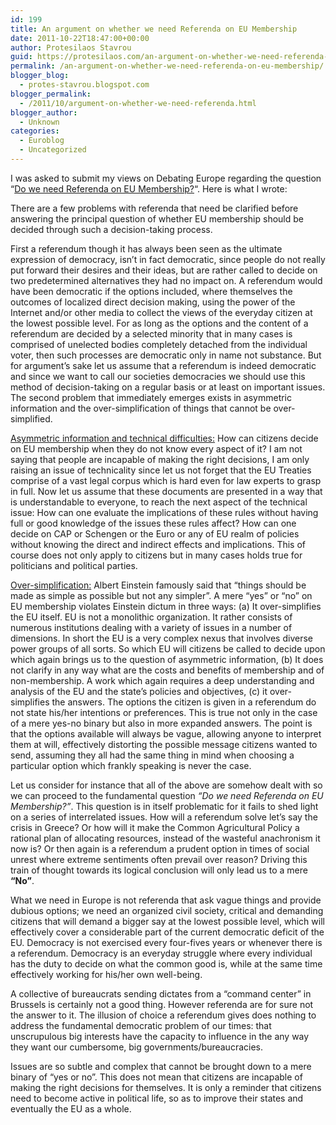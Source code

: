 ```yaml
---
id: 199
title: An argument on whether we need Referenda on EU Membership
date: 2011-10-22T18:47:00+00:00
author: Protesilaos Stavrou
guid: https://protesilaos.com/an-argument-on-whether-we-need-referenda-on-eu-membership/
permalink: /an-argument-on-whether-we-need-referenda-on-eu-membership/
blogger_blog:
  - protes-stavrou.blogspot.com
blogger_permalink:
  - /2011/10/argument-on-whether-we-need-referenda.html
blogger_author:
  - Unknown
categories:
  - Euroblog
  - Uncategorized
---
```

I was asked to submit my views on Debating Europe regarding the question &#8220;[Do we need Referenda on EU Membership?](http://www.debatingeurope.eu/2011/10/19/do-we-need-referenda-on-eu-membership/)&#8220;. Here is what I wrote:

There are a few problems with referenda that need be clarified before answering the principal question of whether EU membership should be decided through such a decision-taking process. 

First a referendum though it has always been seen as the ultimate expression of democracy, isn&#8217;t in fact democratic, since people do not really put forward their desires and their ideas, but are rather called to decide on two predetermined alternatives they had no impact on. A referendum would have been democratic if the options included, where themselves the outcomes of localized direct decision making, using the power of the Internet and/or other media to collect the views of the everyday citizen at the lowest possible level. For as long as the options and the content of a referendum are decided by a selected minority that in many cases is comprised of unelected bodies completely detached from the individual voter, then such processes are democratic only in name not substance. But for argument&#8217;s sake let us assume that a referendum is indeed democratic and since we want to call our societies democracies we should use this method of decision-taking on a regular basis or at least on important issues. The second problem that immediately emerges exists in asymmetric information and the over-simplification of things that cannot be over-simplified.

<u>Asymmetric information and technical difficulties:</u> How can citizens decide on EU membership when they do not know every aspect of it? I am not saying that people are incapable of making the right decisions, I am only raising an issue of technicality since let us not forget that the EU Treaties comprise of a vast legal corpus which is hard even for law experts to grasp in full. Now let us assume that these documents are presented in a way that is understandable to everyone, to reach the next aspect of the technical issue: How can one evaluate the implications of these rules without having full or good knowledge of the issues these rules affect? How can one decide on CAP or Schengen or the Euro or any of EU realm of policies without knowing the direct and indirect effects and implications. This of course does not only apply to citizens but in many cases holds true for politicians and political parties.

<u>Over-simplification:</u> Albert Einstein famously said that &#8220;things should be made as simple as possible but not any simpler&#8221;. A mere &#8220;yes&#8221; or &#8220;no&#8221; on EU membership violates Einstein dictum in three ways: (a) It over-simplifies the EU itself. EU is not a monolithic organization. It rather consists of numerous institutions dealing with a variety of issues in a number of dimensions. In short the EU is a very complex nexus that involves diverse power groups of all sorts. So which EU will citizens be called to decide upon which again brings us to the question of asymmetric information, (b) It does not clarify in any way what are the costs and benefits of membership and of non-membership. A work which again requires a deep understanding and analysis of the EU and the state&#8217;s policies and objectives, (c) it over-simplifies the answers. The options the citizen is given in a referendum do not state his/her intentions or preferences. This is true not only in the case of a mere yes-no binary but also in more expanded answers. The point is that the options available will always be vague, allowing anyone to interpret them at will, effectively distorting the possible message citizens wanted to send, assuming they all had the same thing in mind when choosing a particular option which frankly speaking is never the case.

Let us consider for instance that all of the above are somehow dealt with so we can proceed to the fundamental question _&#8220;Do we need Referenda on EU Membership?&#8221;_. This question is in itself problematic for it fails to shed light on a series of interrelated issues. How will a referendum solve let&#8217;s say the crisis in Greece? Or how will it make the Common Agricultural Policy a rational plan of allocating resources, instead of the wasteful anachronism it now is? Or then again is a referendum a prudent option in times of social unrest where extreme sentiments often prevail over reason? Driving this train of thought towards its logical conclusion will only lead us to a mere **&#8220;No&#8221;**.

What we need in Europe is not referenda that ask vague things and provide dubious options; we need an organized civil society, critical and demanding citizens that will demand a bigger say at the lowest possible level, which will effectively cover a considerable part of the current democratic deficit of the EU. Democracy is not exercised every four-fives years or whenever there is a referendum. Democracy is an everyday struggle where every individual has the duty to decide on what the common good is, while at the same time effectively working for his/her own well-being. 

A collective of bureaucrats sending dictates from a &#8220;command center&#8221; in Brussels is certainly not a good thing. However referenda are for sure not the answer to it. The illusion of choice a referendum gives does nothing to address the fundamental democratic problem of our times: that unscrupulous big interests have the capacity to influence in the any way they want our cumbersome, big governments/bureaucracies.

Issues are so subtle and complex that cannot be brought down to a mere binary of &#8220;yes or no&#8221;. This does not mean that citizens are incapable of making the right decisions for themselves. It is only a reminder that citizens need to become active in political life, so as to improve their states and eventually the EU as a whole.